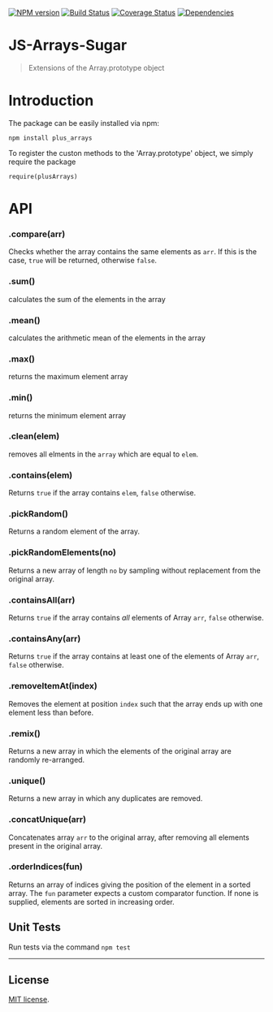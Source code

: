 [![NPM version][npm-image]][npm-url]
[![Build Status][travis-image]][travis-url]
[![Coverage Status][coveralls-image]][coveralls-url]
[![Dependencies][dependencies-image]][dependencies-url]

JS-Arrays-Sugar
===============

> Extensions of the Array.prototype object

# Introduction

The package can be easily installed via npm:

```
npm install plus_arrays
```

To register the custon methods to the 'Array.prototype' object, we simply require the package

```
require(plusArrays)
```

# API

### .compare(arr)

Checks whether the array contains the same elements as `arr`. If this is the case, `true` will be returned, otherwise `false`.

### .sum()
calculates the sum of the elements in the array

### .mean()
calculates the arithmetic mean of the elements in the array

### .max()
returns the maximum element array

### .min()
returns the minimum  element array

### .clean(elem)
removes all elments in the `array` which are equal to `elem`.

### .contains(elem)
Returns `true` if the array contains `elem`, `false` otherwise.

### .pickRandom()
Returns a random element of the array.

### .pickRandomElements(no)
Returns a new array of length `no` by sampling without replacement from the original array.

### .containsAll(arr)
Returns `true` if the array contains *all* elements of Array `arr`, `false` otherwise.

### .containsAny(arr)
Returns `true` if the array contains at least one of the elements of Array `arr`, `false` otherwise.

### .removeItemAt(index)
Removes the element at position `index` such that the array ends up with one element less than before.

### .remix()
Returns a new array in which the elements of the original array are randomly re-arranged.

### .unique()
Returns a new array in which any duplicates are removed.

### .concatUnique(arr)
Concatenates array `arr` to the original array, after removing all elements present in the original array.

### .orderIndices(fun)
Returns an array of indices giving the position of the element in a sorted array. The `fun` parameter expects a custom comparator function. If none is supplied,
elements are sorted in increasing order.

## Unit Tests

Run tests via the command `npm test`

---
## License

[MIT license](http://opensource.org/licenses/MIT).

[npm-image]: https://badge.fury.io/js/plus_arrays.svg
[npm-url]: http://badge.fury.io/js/plus_arrays

[travis-image]: https://travis-ci.org/Planeshifter/plusArrays.js.svg
[travis-url]: https://travis-ci.org/Planeshifter/plusArrays.js

[coveralls-image]: https://img.shields.io/coveralls/Planeshifter/plusArrays.js/master.svg
[coveralls-url]: https://coveralls.io/r/Planeshifter/plusArrays.js?branch=master

[dependencies-image]: http://img.shields.io/david/Planeshifter/plusArrays.js.svg
[dependencies-url]: https://david-dm.org/Planeshifter/plusArrays.js
